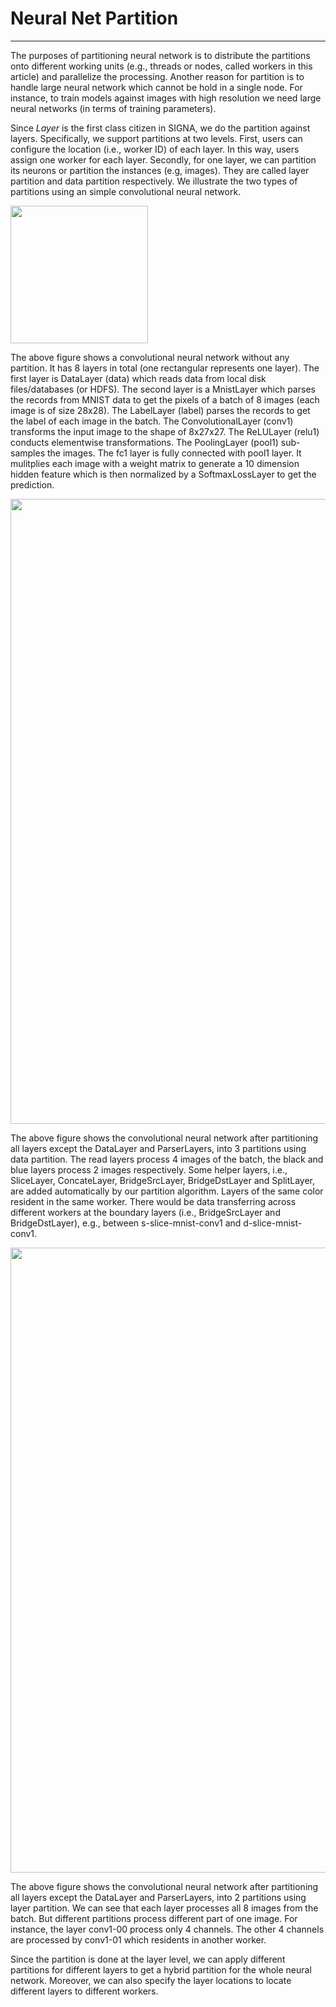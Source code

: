 # Neural Net Partition

---

The purposes of partitioning neural network is to distribute the partitions onto
different working units (e.g., threads or nodes, called workers in this article)
and parallelize the processing.
Another reason for partition is to handle large neural network which cannot be
hold in a single node. For instance, to train models against images with high
resolution we need large neural networks (in terms of training parameters).

Since *Layer* is the first class citizen in SIGNA, we do the partition against
layers. Specifically, we support partitions at two levels. First, users can configure
the location (i.e., worker ID) of each layer. In this way, users assign one worker
for each layer. Secondly, for one layer, we can partition its neurons or partition
the instances (e.g, images). They are called layer partition and data partition
respectively. We illustrate the two types of partitions using an simple convolutional neural network.

<img src="../images/conv-mnist.png" style="width: 220px"/>

The above figure shows a convolutional neural network without any partition. It
has 8 layers in total (one rectangular represents one layer). The first layer is
DataLayer (data) which reads data from local disk files/databases (or HDFS). The second layer
is a MnistLayer which parses the records from MNIST data to get the pixels of a batch
of 8 images (each image is of size 28x28). The LabelLayer (label) parses the records to get the label
of each image in the batch. The ConvolutionalLayer (conv1) transforms the input image to the
shape of 8x27x27. The ReLULayer (relu1) conducts elementwise transformations. The PoolingLayer (pool1)
sub-samples the images. The fc1 layer is fully connected with pool1 layer. It
mulitplies each image with a weight matrix to generate a 10 dimension hidden feature which
is then normalized by a SoftmaxLossLayer to get the prediction.

<img src="../images/conv-mnist-datap.png" style="width: 1000px"/>

The above figure shows the convolutional neural network after partitioning all layers
except the DataLayer and ParserLayers, into 3 partitions using data partition.
The read layers process 4 images of the batch, the black and blue layers process 2 images
respectively. Some helper layers, i.e., SliceLayer, ConcateLayer, BridgeSrcLayer,
BridgeDstLayer and SplitLayer, are added automatically by our partition algorithm.
Layers of the same color resident in the same worker. There would be data transferring
across different workers at the boundary layers (i.e., BridgeSrcLayer and BridgeDstLayer),
e.g., between s-slice-mnist-conv1 and d-slice-mnist-conv1.

<img src="../images/conv-mnist-layerp.png" style="width: 1000px"/>

The above figure shows the convolutional neural network after partitioning all layers
except the DataLayer and ParserLayers, into 2 partitions using layer partition. We can
see that each layer processes all 8 images from the batch. But different partitions process
different part of one image. For instance, the layer conv1-00 process only 4 channels. The other
4 channels are processed by conv1-01 which residents in another worker.


Since the partition is done at the layer level, we can apply different partitions for
different layers to get a hybrid partition for the whole neural network. Moreover,
we can also specify the layer locations to locate different layers to different workers.
